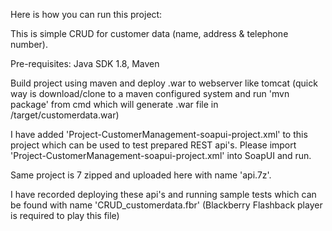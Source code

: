 Here is how you can run this project:

This is simple CRUD for customer data (name, address & telephone number). 

Pre-requisites: Java SDK 1.8, Maven

Build project using maven and deploy .war to webserver like tomcat (quick way is download/clone to a maven configured system and run 'mvn package' from cmd which will generate .war file in /target/customerdata.war)

I have added 'Project-CustomerManagement-soapui-project.xml' to this project which can be used to test prepared REST api's. Please import 'Project-CustomerManagement-soapui-project.xml' into SoapUI and run.

Same project is 7 zipped and uploaded here with name 'api.7z'.

I have recorded deploying these api's and running sample tests which can be found with name 'CRUD_customerdata.fbr' (Blackberry Flashback player is required to play this file)


